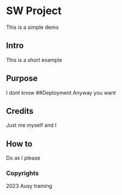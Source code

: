 # SW Project
This is a simple demo
## Intro
This is a short example
## Purpose
I dont know
##Deployment
Anyway you want
## Credits
Just me myself and I
## How to
Do as I please
### Copyrights
2023 Ausy training